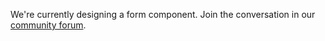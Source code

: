 We're currently designing a form component. Join the conversation in our
[community forum](https://community.digital.gov.au/t/111).
